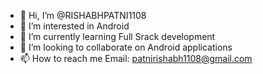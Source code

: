 - 👋 Hi, I’m @RISHABHPATNI1108
- 👀 I’m interested in Android
- 🌱 I’m currently learning Full Srack development
- 💞️ I’m looking to collaborate on Android applications
- 📫 How to reach me Email: patnirishabh1108@gmail.com

<!---
RISHABHPATNI1108/RISHABHPATNI1108 is a ✨ special ✨ repository because its `README.md` (this file) appears on your GitHub profile.
You can click the Preview link to take a look at your changes.
--->
